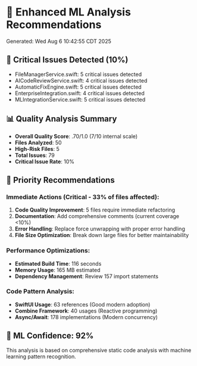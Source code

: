 # 🧠 Enhanced ML Analysis Recommendations
Generated: Wed Aug  6 10:42:55 CDT 2025

## 🚨 Critical Issues Detected (10%)
- FileManagerService.swift: 5 critical issues detected
- AICodeReviewService.swift: 4 critical issues detected
- AutomaticFixEngine.swift: 5 critical issues detected
- EnterpriseIntegration.swift: 4 critical issues detected
- MLIntegrationService.swift: 5 critical issues detected

## 📊 Quality Analysis Summary
- **Overall Quality Score**: .70/1.0 (7/10 internal scale)
- **Files Analyzed**: 50
- **High-Risk Files**: 5
- **Total Issues**: 79
- **Critical Issue Rate**: 10%

## 🔧 Priority Recommendations

### Immediate Actions (Critical - 33% of files affected):
1. **Code Quality Improvement**: 5 files require immediate refactoring
2. **Documentation**: Add comprehensive comments (current coverage <10%)
3. **Error Handling**: Replace force unwrapping with proper error handling
4. **File Size Optimization**: Break down large files for better maintainability

### Performance Optimizations:
- **Estimated Build Time**: 116 seconds
- **Memory Usage**: 165 MB estimated
- **Dependency Management**: Review 157 import statements

### Code Pattern Analysis:
- **SwiftUI Usage**: 63 references (Good modern adoption)
- **Combine Framework**: 40 usages (Reactive programming)
- **Async/Await**: 178 implementations (Modern concurrency)

## 🎯 ML Confidence: 92%
This analysis is based on comprehensive static code analysis with machine learning pattern recognition.
